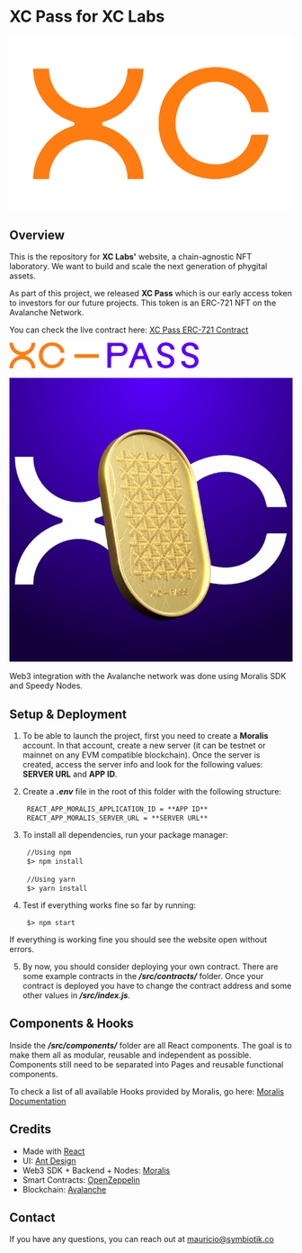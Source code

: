 # XC Pass for XC Labs
![XC Labs](/src/assets/header-logo2.png)

## Overview

This is the repository for **XC Labs'** website, a chain-agnostic NFT laboratory. We want to build and scale the next generation of phygital assets.

As part of this project, we released **XC Pass** which is our early access token to investors for our future projects. This token is an ERC-721 NFT on the Avalanche Network.

You can check the live contract here: [XC Pass ERC-721 Contract](https://snowtrace.io/address/0x96E29d3c0dE3B26ab6cf3dEa70a8415123d766dE)

![XC Pass](/src/assets/xcpass-logo.png)

![XC Pass](/public/social.jpg)

Web3 integration with the Avalanche network was done using Moralis SDK and Speedy Nodes.

## Setup & Deployment

1. To be able to launch the project, first you need to create a **Moralis** account. In that account, create a new server (it can be testnet or mainnet on any EVM compatible blockchain). Once the server is created, access the server info and look for the following values: **SERVER URL** and **APP ID**. 

2. Create a ***.env*** file in the root of this folder with the following structure:

        REACT_APP_MORALIS_APPLICATION_ID = **APP ID**
        REACT_APP_MORALIS_SERVER_URL = **SERVER URL**

3. To install all dependencies, run your package manager:

        //Using npm
        $> npm install

        //Using yarn
        $> yarn install 

4. Test if everything works fine so far by running:

        $> npm start

If everything is working fine you should see the website open without errors.

5. By now, you should consider deploying your own contract. There are some example contracts in the ***/src/contracts/*** folder. Once your contract is deployed you have to change the contract address and some other values in ***/src/index.js***. 

## Components & Hooks
Inside the ***/src/components/*** folder are all React components. The goal is to make them all as modular, reusable and independent as possible.
Components still need to be separated into Pages and reusable functional components.

To check a list of all available Hooks provided by Moralis, go here: [Moralis Documentation](https://docs.moralis.io/introduction/readme)

## Credits
- Made with [React](https://reactjs.org/)
- UI: [Ant Design](https://ant.design/)
- Web3 SDK + Backend + Nodes: [Moralis](https://moralis.io)
- Smart Contracts: [OpenZeppelin](https://openzeppelin.com/)
- Blockchain: [Avalanche](https://www.avax.network/)

## Contact
If you have any questions, you can reach out at mauricio@symbiotik.co